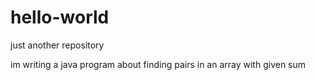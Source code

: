 # hello-world
just another repository

im writing a java program about finding pairs in an array with given sum
